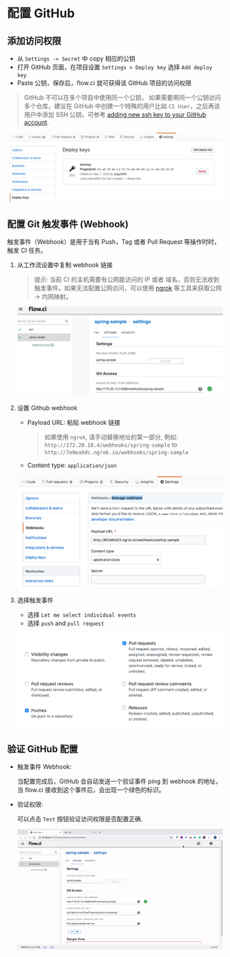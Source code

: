 # 配置 GitHub

## 添加访问权限

- 从 `Settings -> Secret` 中 copy 相应的公钥
- 打开 GitHub 页面，在项目设置 `Settings > Deploy key` 选择 `Add deploy key`
- Paste 公钥，保存后，flow.ci 就可获得该 GitHub 项目的访问权限

> GitHub 不可以在多个项目中使用同一个公钥， 如果需要用同一个公钥访问多个仓库，建议在 GitHub 中创建一个特殊的用户比如 `CI User`，之后再该用户中添加 SSH 公钥，可参考 [adding new ssh key to your GitHub account](https://help.github.com/en/articles/adding-a-new-ssh-key-to-your-github-account).

![github_setup_deploy_key](../../src/git/github_setup_deploy_key.png)

## 配置 Git 触发事件 (Webhook)

触发事件（Webhook）是用于当有 Push，Tag 或者 Pull Request 等操作时时，触发 CI 任务。

1. 从工作流设置中复制 webhook 链接
   > 提示: 当前 CI 的主机需要有公网能访问的 IP 或者 域名，否则无法收到触发事件。如果无法配置公网访问，可以使用 [ngrok](https://ngrok.com/) 等工具来获取公网 -> 内网映射。

   ![webhook settings](../../src/git/github_select_webhook_url.png)

2. 设置 Github webhook

   - Payload URL: 粘贴 webhook 链接

     > 如果使用 `ngrok`, 请手动替换地址的第一部分, 例如: `http://172.20.10.4/webhooks/spring-sample` to `http://7e9ea9dc.ngrok.io/webhooks/spring-sample`

   - Content type: `application/json`

   ![payload and content](../../src/git/github_setup_payload_and_content.png)

3. 选择触发事件

    - 选择 `Let me select individual events`
    - 选择 `push` and `pull request`

    ![events](../../src/git/github_select_events.png)

## 验证 GitHub 配置

- 触发事件 Webhook:

  当配置完成后，GitHub 会自动发送一个验证事件 ping 到 webhook 的地址，当 flow.ci 接收到这个事件后，会出现一个绿色的标识。

- 验证权限:
  
  可以点击 `Test` 按钮验证访问权限是否配置正确.

  ![github_test](../../src/git/github_test_config.gif)
